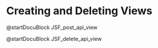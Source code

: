 Creating and Deleting Views
===========================

<!-- js/actions/api-view.js -->
@startDocuBlock JSF_post_api_view

<!-- js/actions/api-view.js -->
@startDocuBlock JSF_delete_api_view

